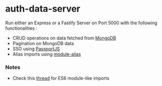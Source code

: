 # auth-data-server

Run either an Express or a Fastify Server on Port 5000 with the following functionalities : 

-   CRUD operations on data fetched from [MongoDB](https://www.mongodb.com/)
-   Pagination on MongoDB data
-   SSO using [PassportJS](http://www.passportjs.org/)
-   Alias imports using [module-alias](https://www.npmjs.com/package/module-alias)


### Notes

-   Check this [thread](https://stackoverflow.com/questions/58211880/uncaught-syntaxerror-cannot-use-import-statement-outside-a-module-when-import) for ES6 module-like imports
